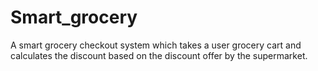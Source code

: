 # Smart_grocery
A smart grocery checkout system which takes a user grocery cart and calculates the discount based on the discount offer by the supermarket.
